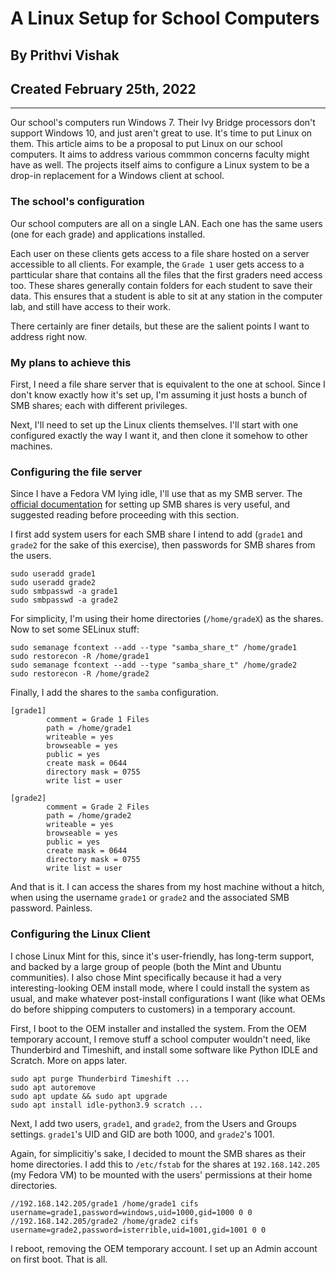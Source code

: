 # A Linux Setup for School Computers
## By Prithvi Vishak
## Created February 25th, 2022
---

Our school's computers run Windows 7. Their Ivy Bridge processors don't support Windows 10, and just aren't great to use. It's time to put Linux on them.
This article aims to be a proposal to put Linux on our school computers. It aims to address various commmon concerns faculty might have as well.
The projects itself aims to configure a Linux system to be a drop-in replacement for a Windows client at school.

### The school's configuration

Our school computers are all on a single LAN. Each one has the same users (one for each grade) and applications installed.

Each user on these clients gets access to a file share hosted on a server accessible to all clients. For example, the `Grade 1` user gets access to a partticular share that contains all the files that the first graders need access too.
These shares generally contain folders for each student to save their data. This ensures that a student is able to sit at any station in the computer lab, and still have access to their work.

There certainly are finer details, but these are the salient points I want to address right now.

### My plans to achieve this

First, I need a file share server that is equivalent to the one at school. Since I don't know exactly how it's set up, I'm assuming it just hosts a bunch of SMB shares; each with different privileges.

Next, I'll need to set up the Linux clients themselves. I'll start with one configured exactly the way I want it, and then clone it somehow to other machines.

### Configuring the file server

Since I have a Fedora VM lying idle, I'll use that as my SMB server.
The [official documentation](https://docs.fedoraproject.org/en-US/quick-docs/samba/) for setting up SMB shares is very useful, and suggested reading before proceeding with this section.

I first add system users for each SMB share I intend to add (`grade1` and `grade2` for the sake of this exercise), then passwords for SMB shares from the users.

```
sudo useradd grade1
sudo useradd grade2
sudo smbpasswd -a grade1
sudo smbpasswd -a grade2
```

For simplicity, I'm using their home directories (`/home/gradeX`) as the shares. Now to set some SELinux stuff:

```
sudo semanage fcontext --add --type "samba_share_t" /home/grade1
sudo restorecon -R /home/grade1
sudo semanage fcontext --add --type "samba_share_t" /home/grade2
sudo restorecon -R /home/grade2
```

Finally, I add the shares to the `samba` configuration.

```
[grade1]
        comment = Grade 1 Files
        path = /home/grade1
        writeable = yes
        browseable = yes
        public = yes
        create mask = 0644
        directory mask = 0755
        write list = user

[grade2]
        comment = Grade 2 Files
        path = /home/grade2
        writeable = yes
        browseable = yes
        public = yes
        create mask = 0644
        directory mask = 0755
        write list = user
```

And that is it. I can access the shares from my host machine without a hitch, when using the username `grade1` or `grade2` and the associated SMB password. Painless.

### Configuring the Linux Client

I chose Linux Mint for this, since it's user-friendly, has long-term support, and backed by a large group of people (both the Mint and Ubuntu communities).
I also chose Mint specifically because it had a very interesting-looking OEM install mode, where I could install the system as usual, and make whatever post-install configurations I want (like what OEMs do before shipping computers to customers) in a temporary account.

First, I boot to the OEM installer and installed the system. From the OEM temporary account, I remove stuff a school computer wouldn't need, like Thunderbird and Timeshift, and install some software like Python IDLE and Scratch. More on apps later.

```
sudo apt purge Thunderbird Timeshift ...
sudo apt autoremove
sudo apt update && sudo apt upgrade
sudo apt install idle-python3.9 scratch ...
```

Next, I add two users, `grade1`, and `grade2`, from the Users and Groups settings.
`grade1`'s UID and GID are both 1000, and `grade2`'s 1001.

Again, for simplicitiy's sake, I decided to mount the SMB shares as their home directories.
I add this to `/etc/fstab` for the shares at `192.168.142.205` (my Fedora VM) to be mounted with the users' permissions at their home directories.

```
//192.168.142.205/grade1 /home/grade1 cifs username=grade1,password=windows,uid=1000,gid=1000 0 0
//192.168.142.205/grade2 /home/grade2 cifs username=grade2,password=isterrible,uid=1001,gid=1001 0 0
```

I reboot, removing the OEM temporary account. I set up an Admin account on first boot. That is all.
